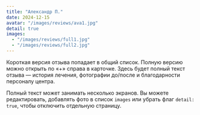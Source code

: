 ```yaml
---
title: "Александр П."
date: 2024-12-15
avatar: "/images/reviews/ava1.jpg"
detail: true
images:
  - "/images/reviews/full1.jpg"
  - "/images/reviews/full2.jpg"
---
```


Короткая версия отзыва попадает в общий список. Полную версию можно открыть по «+» справа в карточке. Здесь будет полный текст отзыва — история лечения, фотографии до/после и благодарности персоналу центра.

Полный текст может занимать несколько экранов. Вы можете редактировать, добавлять фото в список `images` или убрать флаг `detail: true`, чтобы отключить отдельную страницу.


